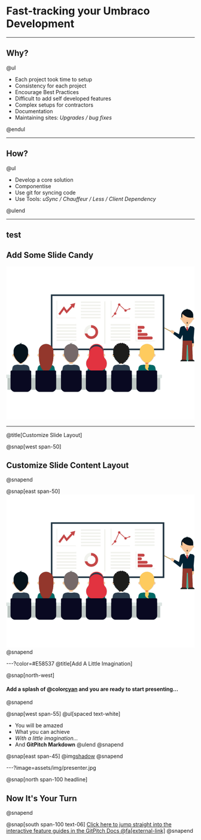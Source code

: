 # Fast-tracking your Umbraco Development

---

## Why?
@ul[](false)

- Each project took time to setup
- Consistency for each project
- Encourage Best Practices
- Difficult to add self developed features
- Complex setups for contractors
- Documentation
- Maintaining sites: *Upgrades / bug fixes*

@endul

---

## How?

@ul[](false)

- Develop a core solution
- Componentise
- Use git for syncing code
- Use Tools: *uSync / Chauffeur / Less / Client Dependency*

@ulend

---
test
---

## Add Some Slide Candy

![](assets/img/presentation.png)

---
@title[Customize Slide Layout]

@snap[west span-50]
## Customize Slide Content Layout
@snapend

@snap[east span-50]
![](assets/img/presentation.png)
@snapend

---?color=#E58537
@title[Add A Little Imagination]

@snap[north-west]
#### Add a splash of @color[cyan](**color**) and you are ready to start presenting...
@snapend

@snap[west span-55]
@ul[spaced text-white]
- You will be amazed
- What you can achieve
- *With a little imagination...*
- And **GitPitch Markdown**
@ulend
@snapend

@snap[east span-45]
@img[shadow](assets/img/conference.png)
@snapend

---?image=assets/img/presenter.jpg

@snap[north span-100 headline]
## Now It's Your Turn
@snapend

@snap[south span-100 text-06]
[Click here to jump straight into the interactive feature guides in the GitPitch Docs @fa[external-link]](https://gitpitch.com/docs/getting-started/tutorial/)
@snapend
